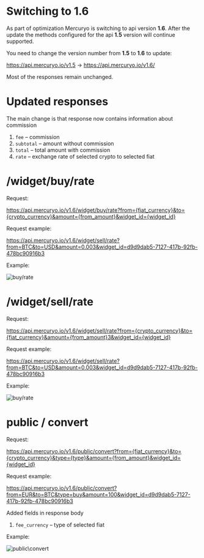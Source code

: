 # Switching to 1.6
As part of optimization Mercuryo is switching to api version **1.6**. After the update the methods configured for the api **1.5** version will continue supported.

You need to change the version number from **1.5** to **1.6** to update:

https://api.mercuryo.io/v1.5 -> https://api.mercuryo.io/v1.6/

Most of the responses remain unchanged.

# Updated responses

The main change is that response now contains information about commission
1. `fee` &ndash; commission
2. `subtotal` &ndash; amount without commission
3. `total` &ndash; total amount with commission
4. `rate` &ndash; exchange rate of selected crypto to selected fiat

# /widget/buy/rate

Request:

https://api.mercuryo.io/v1.6/widget/buy/rate?from={fiat_currency}&to={crypto_currency}&amount={from_amount}&widget_id={widget_id}

Request example:

https://api.mercuryo.io/v1.6/widget/sell/rate?from=BTC&to=USD&amount=0.003&widget_id=d9d9dab5-7127-417b-92fb-478bc90916b3

Example:

![buy/rate](https://github.com/mercuryoio/api-migration-docs/blob/master/buy_compare.png)
# /widget/sell/rate

Request:

https://api.mercuryo.io/v1.6/widget/sell/rate?from={crypto_currency}&to={fiat_currency}&amount={from_amount}3&widget_id={widget_id}

Request example:

https://api.mercuryo.io/v1.6/widget/sell/rate?from=BTC&to=USD&amount=0.003&widget_id=d9d9dab5-7127-417b-92fb-478bc90916b3

Example:

![buy/rate](https://github.com/mercuryoio/api-migration-docs/blob/master/sell__compare.png)
# public / convert

Request:

https://api.mercuryo.io/v1.6/public/convert?from={fiat_currency}&to={crypto_currency}&type={type}&amount={from_amount}&widget_id={widget_id}

Request example:

https://api.mercuryo.io/v1.6/public/convert?from=EUR&to=BTC&type=buy&amount=100&widget_id=d9d9dab5-7127-417b-92fb-478bc90916b3

Added fields in response body
1. `fee_currency` &ndash; type of selected fiat

Example:

![public\convert](https://github.com/mercuryoio/api-migration-docs/blob/master/convert_compare.png)
